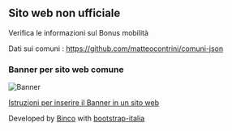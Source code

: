 ## Sito web non ufficiale

Verifica le informazioni sul Bonus mobilità

Dati sui comuni : https://github.com/matteocontrini/comuni-json

### Banner per sito web comune

![Banner](https://i.imgur.com/5sZ6C0z.png)

[Istruzioni per inserire il Banner in un sito web](https://github.com/bonusmobilita/bonusmobilita.github.io/wiki/Banner-sito-web)

Developed by [Binco](https://binco.me) with [bootstrap-italia](https://italia.github.io/bootstrap-italia/)